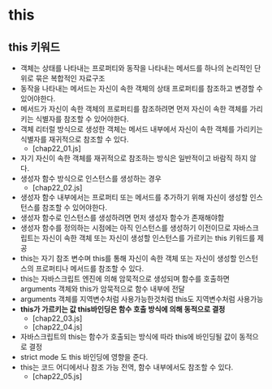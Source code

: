 # this
## this 키워드
- 객체는 상태를 나타내는 프로퍼티와 동작을 나타내는 메서드를 하나의 논리적인 단위로 묶은 복합적인 자료구조
- 동작을 나타내는 메서드는 자신이 속한 객체의 상태 프로퍼티를 참조하고 변경할 수 있어야한다.
- 메서드가 자신이 속한 객체의 프로퍼티를 참조하려면 먼저 자신이 속한 객체를 가리키는 식별자를 참조할 수 있어야한다.
- 객체 리터럴 방식으로 생성한 객체는 메서드 내부에서 자신이 속한 객체를 가리키는 식별자를 재귀적으로 참조할 수 있다.
  - [chap22_01.js]
- 자기 자신이 속한 객체를 재귀적으로 참조하는 방식은 일반적이고 바람직 하지 않다.
- 생성자 함수 방식으로 인스턴스를 생성하는 경우
  - [chap22_02.js]
- 생성자 함수 내부에서는 프로퍼티 또는 메서드를 추가하기 위해 자신이 생성할 인스턴스를 참조할 수 있어야한다.
- 생성자 함수로 인스턴스를 생성하려면 먼저 생성자 함수가 존재해야함
- 생성자 함수를 정의하는 시점에는 아직 인스턴스를 생성하기 이전이므로 자바스크립트는 자신이 속한 객체 또는 자신이 생성할 인스턴스를 가르키는 this 키워드를 제공
- this는 자기 참조 변수며 this를 통해 자신이 속한 객체 또는 자신이 생성할 인스턴스의 프로퍼티나 메서드를 참조할 수 있다.
- this는 자바스크립트 엔진에 의해 암묵적으로 생성되며 함수를 호출하면 arguments 객체와 this가 암묵적으로 함수 내부에 전달
- arguments 객체를 지역변수처럼 사용가능한것처럼 this도 지역변수처럼 사용가능
- **this가 가르키는 값 this바인딩은 함수 호출 방식에 의해 동적으로 결정**
  - [chap22_03.js]
  - [chap22_04.js]
- 자바스크립트의 this는 함수가 호출되는 방식에 따라 this에 바인딩될 값이 동적으로 결정
- strict mode 도 this 바인딩에 영향을 준다.
- this는 코드 어디에서나 참조 가능 전역, 함수 내부에서도 참조할 수 있다.
  - [chap22_05.js]